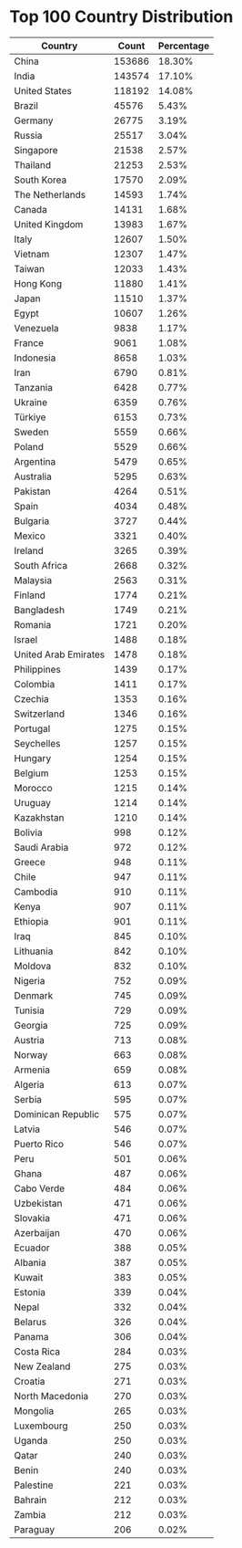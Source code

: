 # Top 100 Country Distribution
| Country | Count | Percentage |
|----|----|----|
| China | 153686 | 18.30% |
| India | 143574 | 17.10% |
| United States | 118192 | 14.08% |
| Brazil | 45576 | 5.43% |
| Germany | 26775 | 3.19% |
| Russia | 25517 | 3.04% |
| Singapore | 21538 | 2.57% |
| Thailand | 21253 | 2.53% |
| South Korea | 17570 | 2.09% |
| The Netherlands | 14593 | 1.74% |
| Canada | 14131 | 1.68% |
| United Kingdom | 13983 | 1.67% |
| Italy | 12607 | 1.50% |
| Vietnam | 12307 | 1.47% |
| Taiwan | 12033 | 1.43% |
| Hong Kong | 11880 | 1.41% |
| Japan | 11510 | 1.37% |
| Egypt | 10607 | 1.26% |
| Venezuela | 9838 | 1.17% |
| France | 9061 | 1.08% |
| Indonesia | 8658 | 1.03% |
| Iran | 6790 | 0.81% |
| Tanzania | 6428 | 0.77% |
| Ukraine | 6359 | 0.76% |
| Türkiye | 6153 | 0.73% |
| Sweden | 5559 | 0.66% |
| Poland | 5529 | 0.66% |
| Argentina | 5479 | 0.65% |
| Australia | 5295 | 0.63% |
| Pakistan | 4264 | 0.51% |
| Spain | 4034 | 0.48% |
| Bulgaria | 3727 | 0.44% |
| Mexico | 3321 | 0.40% |
| Ireland | 3265 | 0.39% |
| South Africa | 2668 | 0.32% |
| Malaysia | 2563 | 0.31% |
| Finland | 1774 | 0.21% |
| Bangladesh | 1749 | 0.21% |
| Romania | 1721 | 0.20% |
| Israel | 1488 | 0.18% |
| United Arab Emirates | 1478 | 0.18% |
| Philippines | 1439 | 0.17% |
| Colombia | 1411 | 0.17% |
| Czechia | 1353 | 0.16% |
| Switzerland | 1346 | 0.16% |
| Portugal | 1275 | 0.15% |
| Seychelles | 1257 | 0.15% |
| Hungary | 1254 | 0.15% |
| Belgium | 1253 | 0.15% |
| Morocco | 1215 | 0.14% |
| Uruguay | 1214 | 0.14% |
| Kazakhstan | 1210 | 0.14% |
| Bolivia | 998 | 0.12% |
| Saudi Arabia | 972 | 0.12% |
| Greece | 948 | 0.11% |
| Chile | 947 | 0.11% |
| Cambodia | 910 | 0.11% |
| Kenya | 907 | 0.11% |
| Ethiopia | 901 | 0.11% |
| Iraq | 845 | 0.10% |
| Lithuania | 842 | 0.10% |
| Moldova | 832 | 0.10% |
| Nigeria | 752 | 0.09% |
| Denmark | 745 | 0.09% |
| Tunisia | 729 | 0.09% |
| Georgia | 725 | 0.09% |
| Austria | 713 | 0.08% |
| Norway | 663 | 0.08% |
| Armenia | 659 | 0.08% |
| Algeria | 613 | 0.07% |
| Serbia | 595 | 0.07% |
| Dominican Republic | 575 | 0.07% |
| Latvia | 546 | 0.07% |
| Puerto Rico | 546 | 0.07% |
| Peru | 501 | 0.06% |
| Ghana | 487 | 0.06% |
| Cabo Verde | 484 | 0.06% |
| Uzbekistan | 471 | 0.06% |
| Slovakia | 471 | 0.06% |
| Azerbaijan | 470 | 0.06% |
| Ecuador | 388 | 0.05% |
| Albania | 387 | 0.05% |
| Kuwait | 383 | 0.05% |
| Estonia | 339 | 0.04% |
| Nepal | 332 | 0.04% |
| Belarus | 326 | 0.04% |
| Panama | 306 | 0.04% |
| Costa Rica | 284 | 0.03% |
| New Zealand | 275 | 0.03% |
| Croatia | 271 | 0.03% |
| North Macedonia | 270 | 0.03% |
| Mongolia | 265 | 0.03% |
| Luxembourg | 250 | 0.03% |
| Uganda | 250 | 0.03% |
| Qatar | 240 | 0.03% |
| Benin | 240 | 0.03% |
| Palestine | 221 | 0.03% |
| Bahrain | 212 | 0.03% |
| Zambia | 212 | 0.03% |
| Paraguay | 206 | 0.02% |
